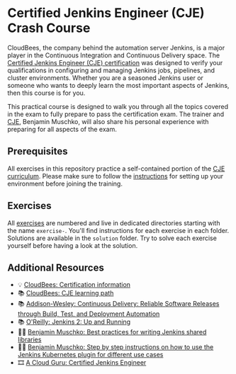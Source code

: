 # Certified Jenkins Engineer (CJE) Crash Course

CloudBees, the company behind the automation server Jenkins, is a major player in the Continuous Integration and Continuous Delivery space. The [Certified Jenkins Engineer (CJE) certification](https://www.cloudbees.com/jenkins/jenkins-certification) was designed to verify your qualifications in configuring and managing Jenkins jobs, pipelines, and cluster environments. Whether you are a seasoned Jenkins user or someone who wants to deeply learn the most important aspects of Jenkins, then this course is for you.

This practical course is designed to walk you through all the topics covered in the exam to fully prepare to pass the certification exam. The trainer and [CJE](https://certificates.cloudbees.com/credential-redirect/bisl3tzf), Benjamin Muschko, will also share his personal experience with preparing for all aspects of the exam.

## Prerequisites

All exercises in this repository practice a self-contained portion of the [CJE curriculum](https://www.cloudbees.com/jenkins/jenkins-certification). Please make sure to follow the [instructions](./prerequisites/instructions.md) for setting up your environment before joining the training.

## Exercises

All [exercises](./exercises) are numbered and live in dedicated directories starting with the name `exercise-`. You'll find instructions for each exercise in each folder. Solutions are available in the `solution` folder. Try to solve each exercise yourself before having a look at the solution.

## Additional Resources

* 💡 [CloudBees: Certification information](https://www.cloudbees.com/jenkins/certification)
* 📚 [CloudBees: CJE learning path](https://university.cloudbees.com/path/certified-jenkins-engineer-cje-exam-preparation)
* 📚 [Addison-Wesley: Continuous Delivery: Reliable Software Releases through Build, Test, and Deployment Automation](https://learning.oreilly.com/library/view/continuous-delivery-reliable/9780321670250/)
* 📚 [O'Reilly: Jenkins 2: Up and Running](https://learning.oreilly.com/library/view/jenkins-2-up/9781491979587/)
* ✍🏻 [Benjamin Muschko: Best practices for writing Jenkins shared libraries](https://bmuschko.com/blog/jenkins-shared-libraries/)
* ✍🏻 [Benjamin Muschko: Step by step instructions on how to use the Jenkins Kubernetes plugin for different use cases](https://github.com/bmuschko/jenkins-with-kubernetes)
* 🎞️ [A Cloud Guru: Certified Jenkins Engineer](https://learn.acloud.guru/course/f2956e4d-87f1-4f26-b4db-ffb8e01a1afb)
